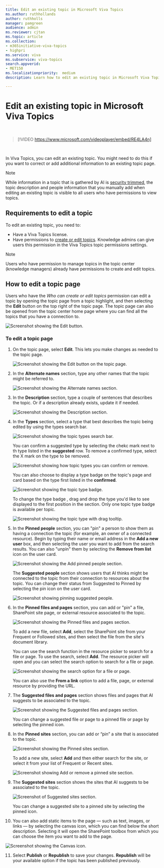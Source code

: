 ```yaml
---
title: Edit an existing topic in Microsoft Viva Topics
ms.author: ruthhollands
author: ruthholls
manager: pamgreen
audience: admin
ms.reviewer: cjtan
ms.topic: article
ms.collection: 
- m365initiative-viva-topics
- highpri
ms.service: viva 
ms.subservice: viva-topics 
search.appverid:
- MET150   
ms.localizationpriority:  medium
description: Learn how to edit an existing topic in Microsoft Viva Topics.

---
```


# Edit an existing topic in Microsoft Viva Topics 

</br>

> [!VIDEO https://www.microsoft.com/videoplayer/embed/RE4LA4n]  

</br>

In Viva Topics, you can edit an existing topic. You might need to do this if you want to correct or add additional information to an existing topic page. 

> [!Note] 
> While information in a topic that is gathered by AI is [security trimmed](topic-experiences-security-trimming.md), the topic description and people information that you manually add when editing an existing topic is visible to all users who have permissions to view topics. 

## Requirements to edit a topic

To edit an existing topic, you need to:
- Have a Viva Topics license.
- Have permissions to [create or edit topics](./topic-experiences-user-permissions.md). Knowledge admins can give users this permission in the Viva Topics topic permissions settings. 

> [!Note] 
> Users who have permission to manage topics in the topic center (knowledge managers) already have permissions to create and edit topics.

## How to edit a topic page

Users who have the *Who can create or edit topics* permission can edit a topic by opening the topic page from a topic highlight, and then selecting the **Edit** button on the top right of the topic page. The topic page can also be opened from the topic center home page where you can find all the topics that you have a connection to.

   ![Screenshot showing the Edit button.](../media/knowledge-management/edit-button.png) </br> 

### To edit a topic page

1. On the topic page, select **Edit**. This lets you make changes as needed to the topic page.

   ![Screenshot showing the Edit button on the topic page.](../media/knowledge-management/topic-page-edit.png)  


2. In the **Alternate names** section, type any other names that the topic might be referred to. 

    ![Screenshot showing the Alternate names section.](../media/knowledge-management/alt-names.png)

3. In the **Description** section, type a couple of sentences that describes the topic. Or if a description already exists, update it if needed.

    ![Screenshot showing the Description section.](../media/knowledge-management/description.png)</br>

4. In the **Types** section, select a type that best describes the topic being edited by using the types search bar.

    ![Screenshot showing the topic types search bar.](../media/knowledge-management/types-search-name.png)

    You can confirm a suggested type by selecting the chekc mark next to th type listed in the **suggested** row. To remove a confirmed type, select the X mark on the type to be removed.

    ![Screenshot showing how topic types you can confirm or remove.](../media/knowledge-management/types-confirm.png)

    You can also choose to display a type badge on the topic's page and card based on the type first listed in the **confirmed**.

    ![Screenshot showing the topic type badge.](../media/knowledge-management/types-display-badge.png)

    To change the type badge , drag and drop the type you'd like to see displayed to the first position in the section. Only one topic type badge is available per topic.

    ![Screenshot showing the topic type with drag tooltip.](../media/knowledge-management/types-drag-badge.png)

5. In the **Pinned people** section, you can "pin" a person to show them as having a connection the topic (for example, an owner of a connected resource). Begin by typing their name or email address in the **Add a new user** box, and then selecting the user you want to add from the search results. You can also "unpin" them by selecting the **Remove from list** icon on the user card.
 
    ![Screenshot showing the Add pinned people section.](../media/knowledge-management/pinned-people.png)</br>

    The **Suggested people** section shows users that AI thinks might be connected to the topic from their connection to resources about the topic. You can change their status from Suggested to Pinned by selecting the pin icon on the user card.

   ![Screenshot showing pinning suggested people.](../media/knowledge-management/suggested-people.png)

6. In the **Pinned files and pages** section, you can add or "pin" a file, SharePoint site page, or external resource associated to the topic.

   ![Screenshot showing the Pinned files and pages section.](../media/knowledge-management/pinned-files-and-pages.png)
 
    To add a new file, select **Add**, select the SharePoint site from your Frequent or Followed sites, and then select the file from the site's document library.

    You can use the search function in the resource picker to search for a file or page. To use the search, select **Add**. The resource picker will open and you can select the search option to search for a file or page.    

   ![Screenshot showing the search option for a file or page.](../media/knowledge-management/topics-search-resource.png)    

    You can also use the **From a link** option to add a file, page, or external resource by providing the URL. 

7. The **Suggested files and pages** section shows files and pages that AI suggests to be associated to the topic.

   ![Screenshot showing the Suggested files and pages section.](../media/knowledge-management/suggested-files-and-pages.png)

    You can change a suggested file or page to a pinned file or page by selecting the pinned icon.

8.  In the **Pinned sites** section, you can add or “pin” a site that is associated to the topic. 

    ![Screenshot showing the Pinned sites section.](../media/knowledge-management/pinned-sites-section.png)

    To add a new site, select **Add** and then either search for the site, or select it from your list of Frequent or Recent sites.
    
    ![Screenshot showing Add or remove a pinned site section.](../media/knowledge-management/add-or-remove-pinned-sites.png)

9. The **Suggested sites** section shows the sites that AI suggests to be associated to the topic. 

   ![Screenshot of Suggested sites section.](../media/knowledge-management/suggested-sites-section.png)  

    You can change a suggested site to a pinned site by selecting the pinned icon.

10. You can also add static items to the page — such as text, images, or links — by selecting the canvas icon, which you can find below the short description. Selecting it will open the SharePoint toolbox from which you can choose the item you want to add to the page.

   ![Screenshot showing the Canvas icon.](../media/knowledge-management/webpart-library.png)

11. Select **Publish** or **Republish** to save your changes. **Republish** will be your available option if the topic has been published previously.





